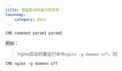 ```yaml
---
title: 容器启动时运行的命令
taxonomy:
    category: docs
---
```



    CMD command param1 param2
例如：

> nginx启动时要运行命令`nginx -g daemon off`，则
> 
```
CMD nginx -g daemon off
```


